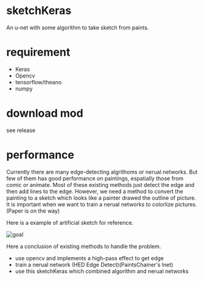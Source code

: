 # sketchKeras
An u-net with some algorithm to take sketch from paints.

# requirement
* Keras
* Opencv
* tensorflow/theano
* numpy

# download mod
see release

# performance
Currently there are many edge-detecting algrithoms or nerual networks. But few of them has good performance on paintings, espatially those from comic or animate. Most of these existing methods just detect the edge and then add lines to the edge. However, we need a method to convert the painting to a sketch which looks like a painter drawed the outline of picture. It is important when we want to train a nerual networks to colorlize pictures.(Paper is on the way)

Here is a example of artificial sketch for reference.

![goal](https://raw.githubusercontent.com/lllyasviel/sketchKeras/master/github/example.png)

Here a conclusion of existing methods to handle the problem.
* use opencv and implements a high-pass effect to get edge
* train a nerual network (HED Edge Detect)(PaintsChainer's lnet)
* use this sketchKeras which combined algorithm and nerual networks

